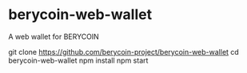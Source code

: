 # berycoin-web-wallet
A web wallet for BERYCOIN

git clone https://github.com/berycoin-project/berycoin-web-wallet
cd berycoin-web-wallet
npm install
npm start
